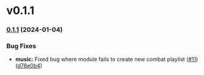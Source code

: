 # v0.1.1

### [0.1.1](https://github.com/vadanx/foundryvtt-combat-orchestrator/compare/v0.1.0...v0.1.1) (2024-01-04)


### Bug Fixes

* **music:** Fixed bug where module fails to create new combat playlist ([#11](https://github.com/vadanx/foundryvtt-combat-orchestrator/issues/11)) ([d78e0b4](https://github.com/vadanx/foundryvtt-combat-orchestrator/commit/d78e0b424e5d11f9be574df9d61ebdd428f5be1a))



